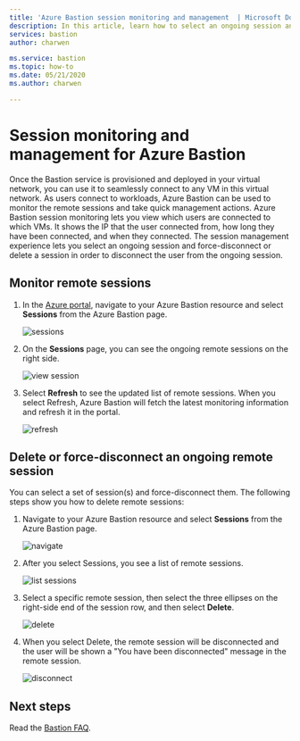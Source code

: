 ```yaml
---
title: 'Azure Bastion session monitoring and management  | Microsoft Docs'
description: In this article, learn how to select an ongoing session and force-disconnect or delete it.
services: bastion
author: charwen

ms.service: bastion
ms.topic: how-to
ms.date: 05/21/2020
ms.author: charwen

---
```


# Session monitoring and management for Azure Bastion

Once the Bastion service is provisioned and deployed in your virtual network, you can use it to seamlessly connect to any VM in this virtual network. As users connect to workloads, Azure Bastion can be used to monitor the remote sessions and take quick management actions. Azure Bastion session monitoring lets you view which users are connected to which VMs. It shows the IP that the user connected from, how long they have been connected, and when they connected. The session management experience lets you select an ongoing session and force-disconnect or delete a session in order to disconnect the user from the ongoing session.

## <a name="monitor"></a>Monitor remote sessions

1. In the [Azure portal](https://portal.azure.com), navigate to your Azure Bastion resource and select **Sessions** from the Azure Bastion page.

   ![sessions](./media/session-monitoring/sessions.png)
2. On the **Sessions** page, you can see the ongoing remote sessions on the right side.

   ![view session](./media/session-monitoring/view-session.png)
3. Select **Refresh** to see the updated list of remote sessions. When you select Refresh, Azure Bastion will fetch the latest monitoring information and refresh it in the portal.

   ![refresh](./media/session-monitoring/refresh.png)


## <a name="view"></a>Delete or force-disconnect an ongoing remote session

You can select a set of session(s) and force-disconnect them. The following steps show you how to delete remote sessions:

1. Navigate to your Azure Bastion resource and select **Sessions** from the Azure Bastion page.

   ![navigate](./media/session-monitoring/navigate.png)
2. After you select Sessions, you see a list of remote sessions.

   ![list sessions](./media/session-monitoring/list.png)
3. Select a specific remote session, then select the three ellipses on the right-side end of the session row, and then select **Delete**.

   ![delete](./media/session-monitoring/delete.png)
4. When you select Delete, the remote session will be disconnected and the user will be shown a "You have been disconnected" message in the remote session.

   ![disconnect](./media/session-monitoring/disconnect.png)

## Next steps

Read the [Bastion FAQ](bastion-faq.md).
